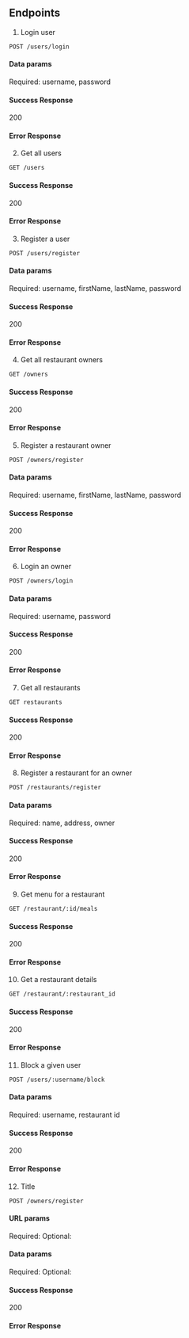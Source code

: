 ## Endpoints

1. Login user

`POST /users/login`

#### Data params

Required: username, password

#### Success Response

200

#### Error Response

2. Get all users

`GET /users`

#### Success Response

200

#### Error Response

3. Register a user

`POST /users/register`

#### Data params

Required: username, firstName, lastName, password

#### Success Response

200

#### Error Response

4. Get all restaurant owners

`GET /owners`

#### Success Response

200

#### Error Response

5. Register a restaurant owner

`POST /owners/register`

#### Data params

Required: username, firstName, lastName, password

#### Success Response

200

#### Error Response

6. Login an owner

`POST /owners/login`

#### Data params

Required: username, password

#### Success Response

200

#### Error Response

7. Get all restaurants

`GET restaurants`

#### Success Response

200

#### Error Response

8. Register a restaurant for an owner

`POST /restaurants/register`

#### Data params

Required: name, address, owner

#### Success Response

200

#### Error Response

9. Get menu for a restaurant

`GET /restaurant/:id/meals`

#### Success Response

200

#### Error Response

10. Get a restaurant details

`GET /restaurant/:restaurant_id`

#### Success Response

200

#### Error Response

11. Block a given user

`POST /users/:username/block`

#### Data params

Required: username, restaurant id

#### Success Response

200

#### Error Response

12. Title

`POST /owners/register`

#### URL params

Required:
Optional:

#### Data params

Required:
Optional:

#### Success Response

200

#### Error Response
